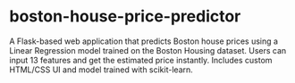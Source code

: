 # boston-house-price-predictor
A Flask-based web application that predicts Boston house prices using a Linear Regression model trained on the Boston Housing dataset. Users can input 13 features and get the estimated price instantly. Includes custom HTML/CSS UI and model trained with scikit-learn.
